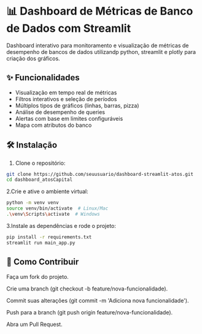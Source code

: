 # 📊 Dashboard de Métricas de Banco de Dados com Streamlit

Dashboard interativo para monitoramento e visualização de métricas de desempenho de bancos de dados utilizandp python, streamlit e plotly para criação dos gráficos.

## ✨ Funcionalidades
- Visualização em tempo real de métricas
- Filtros interativos e seleção de períodos
- Múltiplos tipos de gráficos (linhas, barras, pizza)
- Análise de desempenho de queries
- Alertas com base em limites configuráveis
- Mapa com atributos do banco

## 🛠️ Instalação

1. Clone o repositório:
```bash
git clone https://github.com/seuusuario/dashboard-streamlit-atos.git
cd dashboard_atosCapital
```
2.Crie e ative o ambiente virtual:
```bash
python -m venv venv
source venv/bin/activate  # Linux/Mac
.\venv\Scripts\activate  # Windows
```
3.Instale as dependências e rode o projeto:
```bash
pip install -r requirements.txt
streamlit run main_app.py
```
## 🤝 Como Contribuir

Faça um fork do projeto.

Crie uma branch (git checkout -b feature/nova-funcionalidade).

Commit suas alterações (git commit -m 'Adiciona nova funcionalidade').

Push para a branch (git push origin feature/nova-funcionalidade).

Abra um Pull Request.

